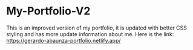 # My-Portfolio-V2
This is an improved version of my portfolio, it is updated with better CSS styling and has more update information about me.
Here is the link: https://gerardo-abaunza-portfolio.netlify.app/
